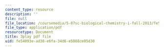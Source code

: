```yaml
---
content_type: resource
description: ''
file: null
file_location: /coursemedia/5-07sc-biological-chemistry-i-fall-2013/fe54093ead38e6fa34d6e5088ce05d30_4BwB43Smu7o.pdf
file_type: application/pdf
resourcetype: Document
title: 3play pdf file
uid: fe54093e-ad38-e6fa-34d6-e5088ce05d30
---
```

